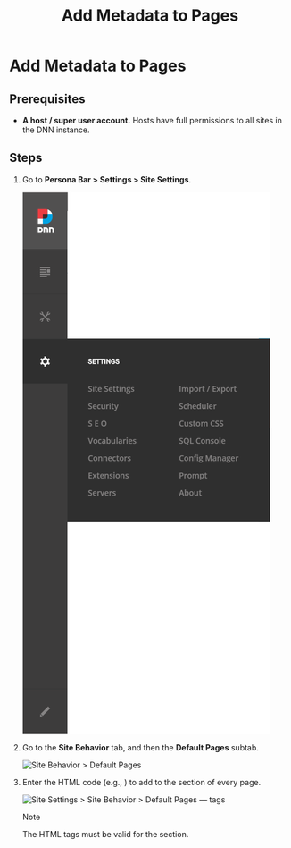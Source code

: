 ﻿---
uid: add-metadata-to-pages
locale: en
title: Add Metadata to Pages
dnneditions: DNN Platform,Evoq Content,Evoq Engage
dnnversion: 09.02.00
related-topics: update-site-info,assign-key-pages,configure-messaging,access-web-config,configure-check-for-new-version,participate-in-improvement-program,configure-html-editor,page-file-versioning,administrators-extensions-overview,administrators-connectors-overview,administrators-search-overview,administrators-vocabularies-overview
---

# Add Metadata to Pages

## Prerequisites

*   **A host / super user account.** Hosts have full permissions to all sites in the DNN instance.

## Steps

1.  Go to **Persona Bar \> Settings \> Site Settings**.
    
    ![Persona Bar > Settings > Site Settings](/images/scr-pbar-host-Settings-E91-platform.png)
    
2.  Go to the **Site Behavior** tab, and then the **Default Pages** subtab.
    
    ![Site Behavior > Default Pages](/images/scr-pbtabs-host-Settings-SiteSettings-SiteBehavior-DefaultPages-E90.png)
    
3.  Enter the HTML code (e.g., <meta>) to add to the <head> section of every page.
    
      
    
    ![Site Settings > Site Behavior > Default Pages — <head> tags](/images/scr-SiteSettings-SiteBehavior-DefaultPages-HeadTags-E90.png)
    
      
    
    > [!Note]
    > The HTML tags must be valid for the <head> section.
